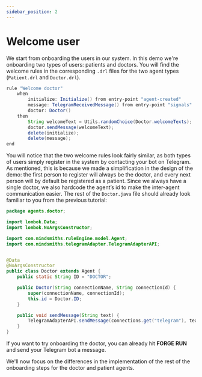 ```yaml
---
sidebar_position: 2
---
```


# Welcome user

We start from onboarding the users in our system. In this demo we're onboarding two types of users: patients and doctors.
You will find the welcome rules in the corresponding `.drl` files for the two agent types (`Patient.drl` and `Doctor.drl`).

```java title="rules/doctor/Doctor.drl"
rule "Welcome doctor"
    when
        initialize: Initialize() from entry-point "agent-created"
        message: TelegramReceivedMessage() from entry-point "signals"
        doctor: Doctor()
    then
        String welcomeText = Utils.randomChoice(Doctor.welcomeTexts);
        doctor.sendMessage(welcomeText);
        delete(initialize);
        delete(message);
end
```

You will notice that the two welcome rules look fairly similar, as both types of users simply register in the system by contacting your bot on Telegram.
As mentioned, this is because we made a simplification in the design of the demo: the first person to register will always be the doctor, and every next person will by default be registered as a patient.
Since we always have a single doctor, we also hardcode the agent’s id to make the inter-agent communication easier. The rest of the `Doctor.java` file should already look familiar to you from the previous tutorial:

```java title="java/agents/Doctor.java"
package agents.doctor;

import lombok.Data;
import lombok.NoArgsConstructor;

import com.mindsmiths.ruleEngine.model.Agent;
import com.mindsmiths.telegramAdapter.TelegramAdapterAPI;


@Data
@NoArgsConstructor
public class Doctor extends Agent {
    public static String ID = "DOCTOR";

    public Doctor(String connectionName, String connectionId) {
        super(connectionName, connectionId);
        this.id = Doctor.ID;
    }

    public void sendMessage(String text) {
        TelegramAdapterAPI.sendMessage(connections.get("telegram"), text);
    }
}
```

If you want to try onboarding the doctor, you can already hit **FORGE RUN** and send your Telegram bot a message.

We'll now focus on the differences in the implementation of the rest of the onboarding steps for the doctor and patient agents.

